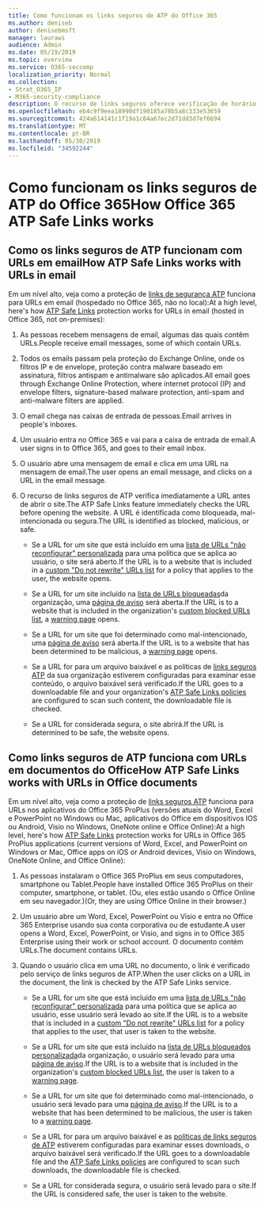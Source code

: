 ```yaml
---
title: Como funcionam os links seguros de ATP do Office 365
ms.author: deniseb
author: denisebmsft
manager: laurawi
audience: Admin
ms.date: 05/19/2019
ms.topic: overview
ms.service: O365-seccomp
localization_priority: Normal
ms.collection:
- Strat_O365_IP
- M365-security-compliance
description: O recurso de links seguros oferece verificação de horário de clique de hiperlinks em documentos do Office e em mensagens de email. Leia este artigo para saber como os links seguros de ATP funcionam.
ms.openlocfilehash: eb4c9f9eea18990df190185a78b5a8c333e53659
ms.sourcegitcommit: 424a614141c1f19a1c84a67ec2d71dd3d7ef6694
ms.translationtype: MT
ms.contentlocale: pt-BR
ms.lasthandoff: 05/30/2019
ms.locfileid: "34592244"
---
```

# <a name="how-office-365-atp-safe-links-works"></a><span data-ttu-id="1d121-104">Como funcionam os links seguros de ATP do Office 365</span><span class="sxs-lookup"><span data-stu-id="1d121-104">How Office 365 ATP Safe Links works</span></span>
         
## <a name="how-atp-safe-links-works-with-urls-in-email"></a><span data-ttu-id="1d121-105">Como os links seguros de ATP funcionam com URLs em email</span><span class="sxs-lookup"><span data-stu-id="1d121-105">How ATP Safe Links works with URLs in email</span></span>

<span data-ttu-id="1d121-106">Em um nível alto, veja como a proteção de [links de segurança ATP](atp-safe-links.md) funciona para URLs em email (hospedado no Office 365, não no local):</span><span class="sxs-lookup"><span data-stu-id="1d121-106">At a high level, here's how [ATP Safe Links](atp-safe-links.md) protection works for URLs in email (hosted in Office 365, not on-premises):</span></span>
  
1. <span data-ttu-id="1d121-107">As pessoas recebem mensagens de email, algumas das quais contêm URLs.</span><span class="sxs-lookup"><span data-stu-id="1d121-107">People receive email messages, some of which contain URLs.</span></span>
    
2. <span data-ttu-id="1d121-108">Todos os emails passam pela proteção do Exchange Online, onde os filtros IP e de envelope, proteção contra malware baseado em assinatura, filtros antispam e antimalware são aplicados.</span><span class="sxs-lookup"><span data-stu-id="1d121-108">All email goes through Exchange Online Protection, where internet protocol (IP) and envelope filters, signature-based malware protection, anti-spam and anti-malware filters are applied.</span></span> 
    
3. <span data-ttu-id="1d121-109">O email chega nas caixas de entrada de pessoas.</span><span class="sxs-lookup"><span data-stu-id="1d121-109">Email arrives in people's inboxes.</span></span>
    
4. <span data-ttu-id="1d121-110">Um usuário entra no Office 365 e vai para a caixa de entrada de email.</span><span class="sxs-lookup"><span data-stu-id="1d121-110">A user signs in to Office 365, and goes to their email inbox.</span></span>
    
5. <span data-ttu-id="1d121-111">O usuário abre uma mensagem de email e clica em uma URL na mensagem de email.</span><span class="sxs-lookup"><span data-stu-id="1d121-111">The user opens an email message, and clicks on a URL in the email message.</span></span>
    
6. <span data-ttu-id="1d121-112">O recurso de links seguros de ATP verifica imediatamente a URL antes de abrir o site.</span><span class="sxs-lookup"><span data-stu-id="1d121-112">The ATP Safe Links feature immediately checks the URL before opening the website.</span></span> <span data-ttu-id="1d121-113">A URL é identificada como bloqueada, mal-intencionada ou segura.</span><span class="sxs-lookup"><span data-stu-id="1d121-113">The URL is identified as blocked, malicious, or safe.</span></span>
    
    - <span data-ttu-id="1d121-114">Se a URL for um site que está incluído em uma [lista de URLs "não reconfigurar" personalizada](set-up-a-custom-do-not-rewrite-urls-list-with-atp.md) para uma política que se aplica ao usuário, o site será aberto.</span><span class="sxs-lookup"><span data-stu-id="1d121-114">If the URL is to a website that is included in a [custom "Do not rewrite" URLs list](set-up-a-custom-do-not-rewrite-urls-list-with-atp.md) for a policy that applies to the user, the website opens.</span></span> 
    
    - <span data-ttu-id="1d121-115">Se a URL for um site incluído na [lista de URLs bloqueadas](set-up-a-custom-blocked-urls-list-wtih-atp.md)da organização, uma [página de aviso](atp-safe-links-warning-pages.md) será aberta.</span><span class="sxs-lookup"><span data-stu-id="1d121-115">If the URL is to a website that is included in the organization's [custom blocked URLs list](set-up-a-custom-blocked-urls-list-wtih-atp.md), a [warning page](atp-safe-links-warning-pages.md) opens.</span></span> 
    
    - <span data-ttu-id="1d121-116">Se a URL for um site que foi determinado como mal-intencionado, uma [página de aviso](atp-safe-links-warning-pages.md) será aberta.</span><span class="sxs-lookup"><span data-stu-id="1d121-116">If the URL is to a website that has been determined to be malicious, a [warning page](atp-safe-links-warning-pages.md) opens.</span></span> 
    
    - <span data-ttu-id="1d121-117">Se a URL for para um arquivo baixável e as políticas de [links seguros ATP](set-up-atp-safe-links-policies.md) da sua organização estiverem configuradas para examinar esse conteúdo, o arquivo baixável será verificado.</span><span class="sxs-lookup"><span data-stu-id="1d121-117">If the URL goes to a downloadable file and your organization's [ATP Safe Links policies](set-up-atp-safe-links-policies.md) are configured to scan such content, the downloadable file is checked.</span></span> 
    
    - <span data-ttu-id="1d121-118">Se a URL for considerada segura, o site abrirá.</span><span class="sxs-lookup"><span data-stu-id="1d121-118">If the URL is determined to be safe, the website opens.</span></span>
    
## <a name="how-atp-safe-links-works-with-urls-in-office-documents"></a><span data-ttu-id="1d121-119">Como links seguros de ATP funciona com URLs em documentos do Office</span><span class="sxs-lookup"><span data-stu-id="1d121-119">How ATP Safe Links works with URLs in Office documents</span></span>

<span data-ttu-id="1d121-120">Em um nível alto, veja como a proteção de [links seguros ATP](atp-safe-links.md) funciona para URLs nos aplicativos do Office 365 ProPlus (versões atuais do Word, Excel e PowerPoint no Windows ou Mac, aplicativos do Office em dispositivos IOS ou Android, Visio no Windows, OneNote online e Office Online):</span><span class="sxs-lookup"><span data-stu-id="1d121-120">At a high level, here's how [ATP Safe Links](atp-safe-links.md) protection works for URLs in Office 365 ProPlus applications (current versions of Word, Excel, and PowerPoint on Windows or Mac, Office apps on iOS or Android devices, Visio on Windows, OneNote Online, and Office Online):</span></span>
  
1. <span data-ttu-id="1d121-121">As pessoas instalaram o Office 365 ProPlus em seus computadores, smartphone ou Tablet.</span><span class="sxs-lookup"><span data-stu-id="1d121-121">People have installed Office 365 ProPlus on their computer, smartphone, or tablet.</span></span> <span data-ttu-id="1d121-122">(Ou, eles estão usando o Office Online em seu navegador.)</span><span class="sxs-lookup"><span data-stu-id="1d121-122">(Or, they are using Office Online in their browser.)</span></span>
    
2. <span data-ttu-id="1d121-123">Um usuário abre um Word, Excel, PowerPoint ou Visio e entra no Office 365 Enterprise usando sua conta corporativa ou de estudante.</span><span class="sxs-lookup"><span data-stu-id="1d121-123">A user opens a Word, Excel, PowerPoint, or Visio, and signs in to Office 365 Enterprise using their work or school account.</span></span> <span data-ttu-id="1d121-124">O documento contém URLs.</span><span class="sxs-lookup"><span data-stu-id="1d121-124">The document contains URLs.</span></span>
    
3. <span data-ttu-id="1d121-125">Quando o usuário clica em uma URL no documento, o link é verificado pelo serviço de links seguros de ATP.</span><span class="sxs-lookup"><span data-stu-id="1d121-125">When the user clicks on a URL in the document, the link is checked by the ATP Safe Links service.</span></span>
    
      - <span data-ttu-id="1d121-126">Se a URL for um site que está incluído em uma [lista de URLs "não reconfigurar" personalizada](set-up-a-custom-do-not-rewrite-urls-list-with-atp.md) para uma política que se aplica ao usuário, esse usuário será levado ao site.</span><span class="sxs-lookup"><span data-stu-id="1d121-126">If the URL is to a website that is included in a [custom "Do not rewrite" URLs list](set-up-a-custom-do-not-rewrite-urls-list-with-atp.md) for a policy that applies to the user, that user is taken to the website.</span></span> 
    
      - <span data-ttu-id="1d121-127">Se a URL for um site que está incluído na [lista de URLs bloqueados personalizada](set-up-a-custom-blocked-urls-list-wtih-atp.md)da organização, o usuário será levado para uma [página de aviso](atp-safe-links-warning-pages.md).</span><span class="sxs-lookup"><span data-stu-id="1d121-127">If the URL is to a website that is included in the organization's [custom blocked URLs list](set-up-a-custom-blocked-urls-list-wtih-atp.md), the user is taken to a [warning page](atp-safe-links-warning-pages.md).</span></span>
    
      - <span data-ttu-id="1d121-128">Se a URL for um site que foi determinado como mal-intencionado, o usuário será levado para uma [página de aviso](atp-safe-links-warning-pages.md).</span><span class="sxs-lookup"><span data-stu-id="1d121-128">If the URL is to a website that has been determined to be malicious, the user is taken to a [warning page](atp-safe-links-warning-pages.md).</span></span>
    
      - <span data-ttu-id="1d121-129">Se a URL for para um arquivo baixável e as [políticas de links seguros de ATP](set-up-atp-safe-links-policies.md) estiverem configuradas para examinar esses downloads, o arquivo baixável será verificado.</span><span class="sxs-lookup"><span data-stu-id="1d121-129">If the URL goes to a downloadable file and the [ATP Safe Links policies](set-up-atp-safe-links-policies.md) are configured to scan such downloads, the downloadable file is checked.</span></span> 
    
      - <span data-ttu-id="1d121-130">Se a URL for considerada segura, o usuário será levado para o site.</span><span class="sxs-lookup"><span data-stu-id="1d121-130">If the URL is considered safe, the user is taken to the website.</span></span>

